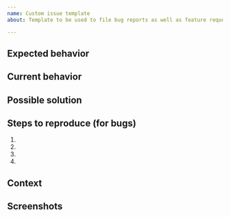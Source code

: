 ```yaml
---
name: Custom issue template
about: Template to be used to file bug reports as well as feature requests

---
```


<!--
Provide a general summary of the issue in the Title above.

We welcome issues and pull requests for bugs and improvements.
-->

## Expected behavior
<!--
If you're describing a bug, tell us what should happen.

If you're suggesting a change/improvement, tell us how it should work.
-->

## Current behavior
<!--
If you're describing a bug, tell us what happens instead of the expected behavior.

If suggesting a change/improvement, explain the difference from current behavior.
-->

## Possible solution
<!--
Not obligatory, but suggest a fix for the bug, or some ideas for how to
implement your addition or change.
-->

## Steps to reproduce (for bugs)
<!--
Provide an unambiguous set of steps to reproduce
this bug. 
-->
1.
2.
3.
4.

## Context
<!--
How has this issue affected you? What are you trying to accomplish?

Providing context helps us come up with a solution that is most useful in the
real world.
-->

## Screenshots
<!--
If possible and relevant to better explain the issue, provide screenshots for illustration
-->

